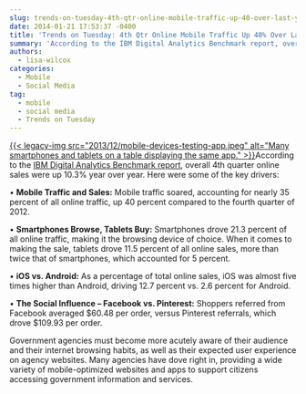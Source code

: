 ```yaml
---
slug: trends-on-tuesday-4th-qtr-online-mobile-traffic-up-40-over-last-year
date: 2014-01-21 17:53:37 -0400
title: 'Trends on Tuesday: 4th Qtr Online Mobile Traffic Up 40% Over Last Year'
summary: 'According to the IBM Digital Analytics Benchmark report, overall 4th quarter online sales were up 10.3% year over year. Here were some of the key drivers: &bull; Mobile Traffic and Sales: Mobile traffic soared, accounting for nearly 35 percent of all online traffic, up'
authors:
  - lisa-wilcox
categories:
  - Mobile
  - Social Media
tag:
  - mobile
  - social media
  - Trends on Tuesday
---
```


[{{< legacy-img src="2013/12/mobile-devices-testing-app.jpeg" alt="Many smartphones and tablets on a table displaying the same app." >}}](https://s3.amazonaws.com/digitalgov/_legacy-img/2013/12/mobile-devices-testing-app.jpeg)According to the [IBM Digital Analytics Benchmark report](http://www-01.ibm.com/software/marketing-solutions/benchmark-hub/), overall 4th quarter online sales were up 10.3% year over year. Here were some of the key drivers:

• **Mobile Traffic and Sales:** Mobile traffic soared, accounting for nearly 35 percent of all online traffic, up 40 percent compared to the fourth quarter of 2012.

• **Smartphones Browse, Tablets Buy:** Smartphones drove 21.3 percent of all online traffic, making it the browsing device of choice. When it comes to making the sale, tablets drove 11.5 percent of all online sales, more than twice that of smartphones, which accounted for 5 percent.

• **iOS vs. Android:** As a percentage of total online sales, iOS was almost five times higher than Android, driving 12.7 percent vs. 2.6 percent for Android.

• **The Social Influence &#8211; Facebook vs. Pinterest:** Shoppers referred from Facebook averaged $60.48 per order, versus Pinterest referrals, which drove $109.93 per order.

Government agencies must become more acutely aware of their audience and their internet browsing habits, as well as their expected user experience on agency websites. Many agencies have dove right in, providing a wide variety of mobile-optimized websites and apps to support citizens accessing government information and services.